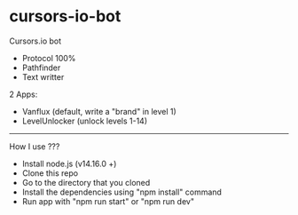 # cursors-io-bot
Cursors.io bot

- Protocol 100%
- Pathfinder
- Text writter

2 Apps:
- Vanflux (default, write a "brand" in level 1)
- LevelUnlocker (unlock levels 1-14)

---------------

How I use ???

- Install node.js (v14.16.0 +)
- Clone this repo
- Go to the directory that you cloned
- Install the dependencies using "npm install" command
- Run app with "npm run start" or "npm run dev"
